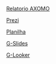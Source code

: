 <a href="https://shop.axomo.com" target="_blank">Relatorio AXOMO</a>

<a href="https://prezi.com/view/8gTT8YklNnquglzGAGxg/"  target="_blank">Prezi</a>

<a href="https://docs.google.com/spreadsheets/d/1YuDpNnq3Kjr6FeGP8wQgICGp1bUsalFoxoX0f94e9ik/edit?usp=sharing" target="_blank">Planilha</a>

<a href="https://www.example.com" target="_blank">G-Slides</a>

<a href="https://lookerstudio.google.com/">G-Looker</a>
